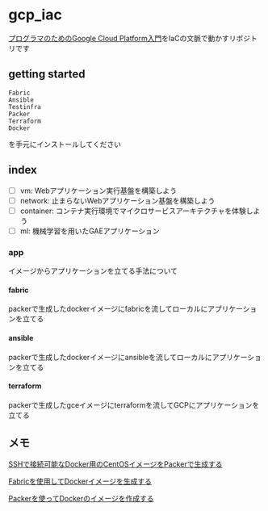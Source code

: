 # gcp_iac

[プログラマのためのGoogle Cloud Platform入門](http://amzn.asia/d/iL2s3mw)をIaCの文脈で動かすリポジトリです

## getting started

```
Fabric
Ansible
Testinfra
Packer
Terraform
Docker
```

を手元にインストールしてください

## index

- [ ] vm: Webアプリケーション実行基盤を構築しよう
- [ ] network: 止まらないWebアプリケーション基盤を構築しよう
- [ ] container: コンテナ実行環境でマイクロサービスアーキテクチャを体験しよう
- [ ] ml: 機械学習を用いたGAEアプリケーション

### app

イメージからアプリケーションを立てる手法について

#### fabric

packerで生成したdockerイメージにfabricを流してローカルにアプリケーションを立てる

#### ansible

packerで生成したdockerイメージにansibleを流してローカルにアプリケーションを立てる

#### terraform

packerで生成したgceイメージにterraformを流してGCPにアプリケーションを立てる

## メモ

[SSHで接続可能なDocker用のCentOSイメージをPackerで生成する](https://qiita.com/ikuyamada/items/9cce2fa28b17c8d794e3)

[Fabricを使用してDockerイメージを生成する](https://qiita.com/ikuyamada/items/03e7677c596678d300d9)

[Packerを使ってDockerのイメージを作成する](https://qiita.com/hirohero/items/9d306c0ff6b2b6a58f7a)
